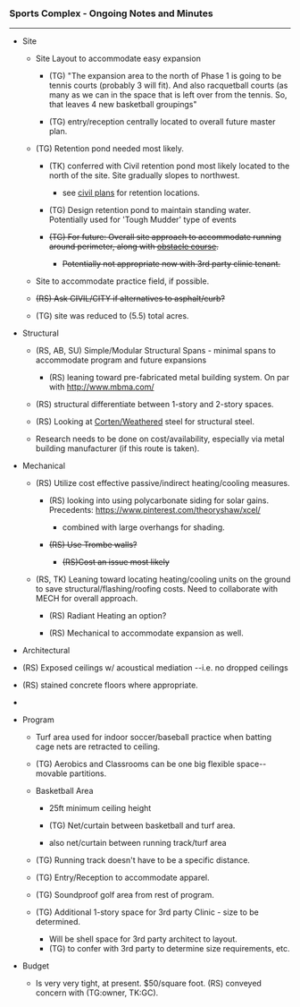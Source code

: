 ### Sports Complex - Ongoing Notes and Minutes

---

* Site

  * Site Layout to accommodate easy expansion

    * (TG) "The expansion area to the north of Phase 1 is going to be tennis courts (probably 3 will fit).  And also racquetball courts (as many as we can in the space that is left over from the tennis.  So, that leaves 4 new basketball groupings"

    * (TG) entry/reception centrally located to overall future master plan.

  * (TG) Retention pond needed most likely.
	  * (TK) conferred with Civil retention pond most likely located to the north of the site.  Site gradually slopes to northwest.
		  * see [civil plans](https://github.com/OpeningDesign/Sports_Complex/blob/6439713a7f2a3f5c5742423d3ef704299aa8c7cf/Transfer/20150218_Not_Open_Source_site%20plan%20from%20Civil/15-2809%20xcel%20sport%20jeff%2011x17%20PRE%20SITE.pdf) for retention locations.

    * (TG) Design retention pond to maintain standing water.  Potentially used for 'Tough Mudder' type of events

    * ~~(TG) For future: Overall site approach to accommodate running around perimeter, along with [obstacle course](https://www.google.com/search?q=obstacle+course&rlz=1C1CHFX_enUS591US591&source=lnms&tbm=isch&sa=X&ei=avemVJj1IcSeyASuyYCYAw&ved=0CAgQ_AUoAQ&biw=1920&bih=912).~~
	    * ~~Potentially not appropriate now with 3rd party clinic tenant.~~

  * Site to accommodate practice field, if possible.

  * ~~(RS) Ask CIVIL/CITY if alternatives to asphalt/curb?~~
  * (TG) site was reduced to (5.5) total acres.


* Structural 

  * (RS, AB, SU) Simple/Modular Structural Spans - minimal spans to accommodate program and future expansions

     * (RS) leaning toward pre-fabricated metal building system. On par with http://www.mbma.com/

   * (RS) structural differentiate between 1-story and 2-story spaces.

   * (RS) Looking at [Corten/Weathered](https://www.pinterest.com/search/pins/?q=corten%20steel&term_meta%5B%5D=corten%7Ctyped&term_meta%5B%5D=steel%7Ctyped) steel for structural steel.

	* Research needs to be done on cost/availability, especially via metal building manufacturer (if this route is taken).

* Mechanical

  * (RS) Utilize cost effective passive/indirect heating/cooling measures.

    * (RS) looking into using polycarbonate siding for solar gains. Precedents:  https://www.pinterest.com/theoryshaw/xcel/

      * combined with large overhangs for shading.

    * ~~(RS) Use Trombe walls?~~
	    * ~~(RS)Cost an issue most likely~~

  * (RS, TK) Leaning toward locating heating/cooling units on the ground to save structural/flashing/roofing costs. Need to collaborate with MECH for overall approach.

    * (RS) Radiant Heating an option?

    * (RS) Mechanical to accommodate expansion as well.

* Architectural

 * (RS) Exposed ceilings w/ acoustical mediation --i.e. no dropped ceilings

 * (RS) stained concrete floors where appropriate.

 * 

* Program

  * Turf area used for indoor soccer/baseball practice when batting cage nets are retracted to ceiling.

  * (TG) Aerobics and Classrooms can be one big flexible space--movable partitions.

  * Basketball Area
	  * 25ft minimum ceiling height
	  * (TG) Net/curtain between basketball and turf area.

    * also net/curtain between running track/turf area

  * (TG) Running track doesn't have to be a specific distance.

  * (TG) Entry/Reception to accommodate apparel.

  * (TG) Soundproof golf area from rest of program.
  *   (TG) Additional 1-story space for 3rd party Clinic - size to be determined.
	  * Will be shell space for 3rd party architect to layout. 
	  * (TG) to confer with 3rd party to determine size requirements, etc.

* Budget

	* Is very very tight, at present. $50/square foot. (RS) conveyed concern with (TG:owner, TK:GC).









  









